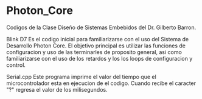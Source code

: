 
# Photon_Core
Codigos de la Clase Diseño de Sistemas Embebidos del Dr. Gilberto Barron.

Blink D7
Es el codigo inicial para familiarizarse con el uso del Sistema de Desarrollo Photon Core. El objetivo principal es utilizar las
funciones de configuracion y uso de las terminarles de proposito general, asi como familiarizarse con el uso de los retardos y los los loops 
de configuracion y control.

Serial.cpp
Este programa imprime el valor del tiempo que el microcontrolador esta en ejecucion de el codigo. Cuando recibe el caracter "?" regresa el valor de los milisegundos.

